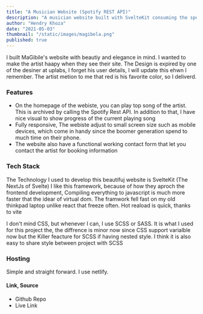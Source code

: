 ```yaml
---
title: "A Musician Website (Spotify REST API)"
description: "A musician website built with SvelteKit consuming the spotify REST API to play top song of the artis"
author: "Hendry Khoza"
date: "2021-05-03"
thumbnail: "/static/images/magibela.png"
published: true
---
```


I built MaGibile's website with beautiy and elegance in mind. I wanted to make the
artist haapy when they see their site. The Design is expired by one of the desiner at
uplabs, I forget his user details, I will update this ehwn I remember. The artist 
metion to me that red is his favorite color, so I deliverd.


### Features

- On the homepage of the webiste, you can play top song of the artist. This is archived by
calling the Spotify Rest API. In addition to that, I have nice visual to show progress
of the current playing song
- Fully responsive, The webiste adjust to small screen size such as mobile devices, which come in 
handy since the boomer generation spend to much time on their phone.
- The website also have a functional working contact form that let you contact the artist for 
booking information

### Tech Stack

The Technology I used to develop this beautifuj website is SvelteKit (The NextJs of Svelte)
I like this framework, because of how they aproch the frontend development, Compiling everything
to javascript is much more faster that the idear of virtual dom. The framwork fell fast on my old
thinkpad laptop unlike react that freeze often. Hot reaload is quick, thanks to vite

I don't mind CSS, but whenever I can, I use SCSS or SASS. It is what I used for this project
the, the diffrence is minor now since CSS support varialble now but the Killer feacture for
SCSS if having nested style. I think it is also easy to share style between project with 
SCSS 

### Hosting

Simple and straight forward. I use netlify.


#### Link, Source
- Github Repo
- Live Link
